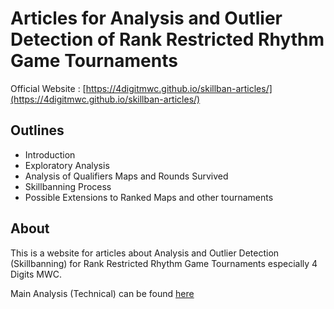 # Articles for Analysis and Outlier Detection of Rank Restricted Rhythm Game Tournaments

Official Website : [https://4digitmwc.github.io/skillban-articles/](https://4digitmwc.github.io/skillban-articles/)

## Outlines

- Introduction
- Exploratory Analysis
- Analysis of Qualifiers Maps and Rounds Survived
- Skillbanning Process
- Possible Extensions to Ranked Maps and other tournaments

## About

This is a website for articles about Analysis and Outlier Detection (Skillbanning) for Rank Restricted Rhythm Game Tournaments especially 4 Digits MWC.

Main Analysis (Technical) can be found [here](https://github.com/4digitmwc/4dmanalysis)
